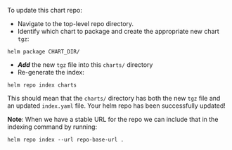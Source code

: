 To update this chart repo:

- Navigate to the top-level repo directory.
- Identify which chart to package and create the appropriate new chart `tgz`: 

```shell script
helm package CHART_DIR/
```

- **_Add_** the new `tgz` file into this `charts/` directory
- Re-generate the index:

```shell script
helm repo index charts
```

This should mean that the `charts/` directory has both the new `tgz` file and an updated `index.yaml`
file. Your helm repo has been successfully updated! 

**Note**: When we have a stable URL for the repo we can include that in the indexing command
by running:
```shell script
helm repo index --url repo-base-url .
```
